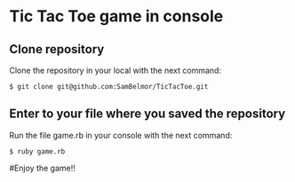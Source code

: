 #  Tic Tac Toe game in console

## Clone repository

Clone the repository in your local with the next command:

    $ git clone git@github.com:SamBelmor/TicTacToe.git

## Enter to your file where you saved the repository

Run the file game.rb in your console with the next command:

    $ ruby game.rb

#Enjoy the game!!
